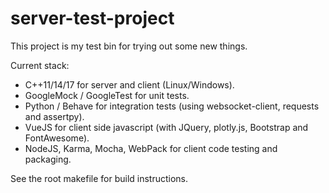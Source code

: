 # server-test-project

This project is my test bin for trying out some new things.

Current stack:
- C++11/14/17 for server and client (Linux/Windows).
- GoogleMock / GoogleTest for unit tests.
- Python / Behave for integration tests (using websocket-client, requests and assertpy).
- VueJS for client side javascript (with JQuery, plotly.js, Bootstrap and FontAwesome).
- NodeJS, Karma, Mocha, WebPack for client code testing and packaging.

See the root makefile for build instructions.